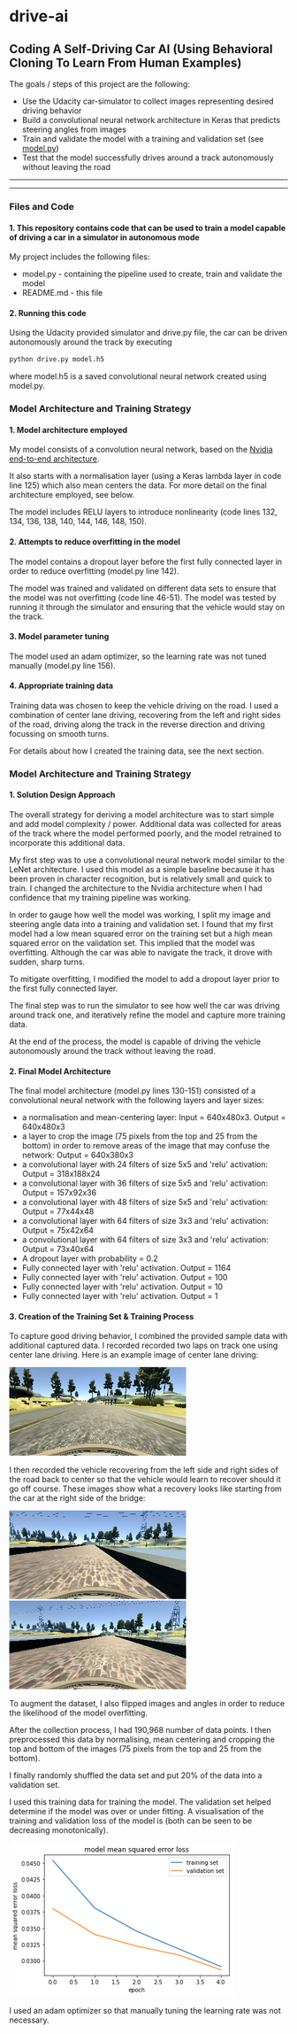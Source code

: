 # drive-ai
## Coding A Self-Driving Car AI (Using Behavioral Cloning To Learn From Human Examples)

The goals / steps of this project are the following:

* Use the Udacity car-simulator to collect images representing desired driving behavior
* Build a convolutional neural network architecture in Keras that predicts steering angles from images
* Train and validate the model with a training and validation set (see [model.py](./model.py))
* Test that the model successfully drives around a track autonomously without leaving the road

****

[//]: # (Image References)

[image1]: ./examples/01.jpg "Centre Driving"
[image2]: ./examples/02.jpg "Recovery - side"
[image3]: ./examples/03.jpg "Recovery - centre"
[image4]: ./examples/04.png "Training and Validation"

---
### Files and Code

#### 1. This repository contains code that can be used to train a model capable of driving a car in a simulator in autonomous mode

My project includes the following files:

* model.py - containing the pipeline used to create, train and validate the model
* README.md - this file

#### 2. Running this code
Using the Udacity provided simulator and drive.py file, the car can be driven autonomously around the track by executing 
```sh
python drive.py model.h5
```
where model.h5 is a saved convolutional neural network created using model.py.

### Model Architecture and Training Strategy

#### 1. Model architecture employed

My model consists of a convolution neural network, based on the [Nvidia end-to-end architecture](https://devblogs.nvidia.com/parallelforall/deep-learning-self-driving-cars/). 

It also starts with a normalisation layer (using a Keras lambda layer in code line 125) which also mean centers the data. For more detail on the final architecture employed, see below.

The model includes RELU layers to introduce nonlinearity (code lines 132, 134, 136, 138, 140, 144, 146, 148, 150).

#### 2. Attempts to reduce overfitting in the model

The model contains a dropout layer before the first fully connected layer in order to reduce overfitting (model.py line 142). 

The model was trained and validated on different data sets to ensure that the model was not overfitting (code line 46-51). The model was tested by running it through the simulator and ensuring that the vehicle would stay on the track.

#### 3. Model parameter tuning

The model used an adam optimizer, so the learning rate was not tuned manually (model.py line 156).

#### 4. Appropriate training data

Training data was chosen to keep the vehicle driving on the road. I used a combination of center lane driving, recovering from the left and right sides of the road, driving along the track in the reverse direction and driving focussing on smooth turns. 

For details about how I created the training data, see the next section. 

### Model Architecture and Training Strategy

#### 1. Solution Design Approach

The overall strategy for deriving a model architecture was to start simple and add model complexity / power. Additional data was collected for areas of the track where the model performed poorly, and the model retrained to incorporate this additional data.

My first step was to use a convolutional neural network model similar to the LeNet architecture. I used this model as a simple baseline because it has been proven in character recognition, but is relatively small and quick to train. I changed the architecture to the Nvidia architecture when I had confidence that my training pipeline was working.

In order to gauge how well the model was working, I split my image and steering angle data into a training and validation set. I found that my first model had a low mean squared error on the training set but a high mean squared error on the validation set. This implied that the model was overfitting. Although the car was able to navigate the track, it drove with sudden, sharp turns.

To mitigate overfitting, I modified the model to add a dropout layer prior to the first fully connected layer. 

The final step was to run the simulator to see how well the car was driving around track one, and iteratively refine the model and capture more training data.

At the end of the process, the model is capable of driving the vehicle autonomously around the track without leaving the road.

#### 2. Final Model Architecture

The final model architecture (model.py lines 130-151) consisted of a convolutional neural network with the following layers and layer sizes:

* a normalisation and mean-centering layer: Input = 640x480x3. Output = 640x480x3
* a layer to crop the image (75 pixels from the top and 25 from the bottom) in order to remove areas of the image that may confuse the network: Output = 640x380x3
* a convolutional layer with 24 filters of size 5x5 and 'relu' activation: Output = 318x188x24
* a convolutional layer with 36 filters of size 5x5 and 'relu' activation: Output = 157x92x36
* a convolutional layer with 48 filters of size 5x5 and 'relu' activation: Output = 77x44x48
* a convolutional layer with 64 filters of size 3x3 and 'relu' activation: Output = 75x42x64
* a convolutional layer with 64 filters of size 3x3 and 'relu' activation: Output = 73x40x64
* A dropout layer with probability = 0.2
* Fully connected layer with 'relu' activation. Output = 1164
* Fully connected layer with 'relu' activation. Output = 100
* Fully connected layer with 'relu' activation. Output = 10
* Fully connected layer with 'relu' activation. Output = 1

#### 3. Creation of the Training Set & Training Process

To capture good driving behavior, I combined the provided sample data with additional captured data. I recorded recorded two laps on track one using center lane driving. Here is an example image of center lane driving:

![alt text][image1]

I then recorded the vehicle recovering from the left side and right sides of the road back to center so that the vehicle would learn to recover should it go off course. These images show what a recovery looks like starting from the car at the right side of the bridge:

![alt text][image2]
![alt text][image3]

To augment the dataset, I also flipped images and angles in order to reduce the likelihood of the model overfitting. 

After the collection process, I had 190,968 number of data points. I then preprocessed this data by normalising, mean centering and cropping the top and bottom of the images (75 pixels from the top and 25 from the bottom).

I finally randomly shuffled the data set and put 20% of the data into a validation set. 

I used this training data for training the model. The validation set helped determine if the model was over or under fitting. A visualisation of the training and validation loss of the model is (both can be seen to be decreasing monotonically).

![alt text][image4]

I used an adam optimizer so that manually tuning the learning rate was not necessary.
